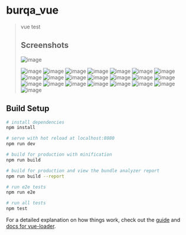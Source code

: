 # burqa_vue

> vue test
>
> ## Screenshots
>
> ![image](https://github.com/luxiao0314/burqa-vue/raw/master/screenshots/Screen_Shot_2018071671457.png)
>
> ![image](https://github.com/luxiao0314/burqa/raw/burqa/screenshots/WX20170629-160252.png)
> ![image](https://github.com/luxiao0314/burqa/raw/burqa/screenshots/WX20170629-160306.png)
> ![image](https://github.com/luxiao0314/burqa/raw/burqa/screenshots/WX20170629-160317.png)
> ![image](https://github.com/luxiao0314/burqa/raw/burqa/screenshots/WX20170629-160329.png)
> ![image](https://github.com/luxiao0314/burqa/raw/burqa/screenshots/WX20170629-160340.png)
> ![image](https://github.com/luxiao0314/burqa/raw/burqa/screenshots/WX20170629-160353.png)
> ![image](https://github.com/luxiao0314/burqa/raw/burqa/screenshots/WX20170629-160402.png)
> ![image](https://github.com/luxiao0314/burqa/raw/burqa/screenshots/WX20170629-160414.png)
> ![image](https://github.com/luxiao0314/burqa/raw/burqa/screenshots/WX20170629-160427.png)
> ![image](https://github.com/luxiao0314/burqa/raw/burqa/screenshots/WX20170629-160503.png)
> ![image](https://github.com/luxiao0314/burqa/raw/burqa/screenshots/WX20170629-160517.png)
> ![image](https://github.com/luxiao0314/burqa/raw/burqa/screenshots/WX20170629-160528.png)
> ![image](https://github.com/luxiao0314/burqa/raw/burqa/screenshots/WX20170629-160541.png)
> ![image](https://github.com/luxiao0314/burqa/raw/burqa/screenshots/WX20170629-160552.png)
> ![image](https://github.com/luxiao0314/burqa/raw/burqa/screenshots/WX20170629-160602.png)
> ![image](https://github.com/luxiao0314/burqa/raw/burqa/screenshots/WX20170629-160613.png)
> ![image](https://github.com/luxiao0314/burqa/raw/burqa/screenshots/WX20170629-160633.png)
> ![image](https://github.com/luxiao0314/burqa/raw/burqa/screenshots/WX20170629-160633.png)
> ![image](https://github.com/luxiao0314/burqa/raw/burqa/screenshots/WX20170629-160645.png)
> ![image](https://github.com/luxiao0314/burqa/raw/burqa/screenshots/WX20170629-160656.png)
> ![image](https://github.com/luxiao0314/burqa/raw/burqa/screenshots/WX20170629-160705.png)
> ![image](https://github.com/luxiao0314/burqa/raw/burqa/screenshots/WX20170629-160727.png)
>
> ## 

## Build Setup

``` bash
# install dependencies
npm install

# serve with hot reload at localhost:8080
npm run dev

# build for production with minification
npm run build

# build for production and view the bundle analyzer report
npm run build --report

# run e2e tests
npm run e2e

# run all tests
npm test
```

For a detailed explanation on how things work, check out the [guide](http://vuejs-templates.github.io/webpack/) and [docs for vue-loader](http://vuejs.github.io/vue-loader).
